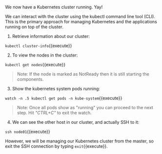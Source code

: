 We now have a Kubernetes cluster running. Yay!

We can interact with the cluster using the kubectl command line tool (CLI). This is the primary approach for managing Kubernetes and the applications running on top of the cluster.

1) Retrieve information about our cluster:

`kubectl cluster-info`{{execute}}

2) To view the nodes in the cluster:

`kubectl get nodes`{{execute}}

> Note: If the node is marked as NotReady then it is still starting the components.

3) Show the kubernetes system pods running:

`watch -n .5 kubectl get pods -n kube-system`{{execute}}

> Note: Once all pods show as "running" you can proceed to the next step. Hit *"CTRL+C"* to exit the watch.

4) We can see the other host in our cluster, and actually SSH to it:

`ssh node01`{{execute}}

However, we will be managing our Kubernetes cluster from the master, so exit
the SSH connection by typing `exit`{{execute}}.
